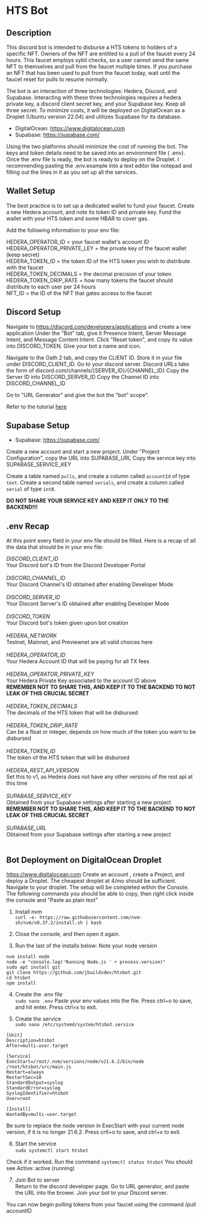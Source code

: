 # HTS Bot

## Description

This discord bot is intended to disburse a HTS tokens to holders of a specific NFT.
Owners of the NFT are entitled to a pull of the faucet every 24 hours. This faucet employs sybil checks, so a user cannot send the same NFT to themselves and pull from the faucet multiple times. If you purchase an NFT that has been used to pull from the faucet today, wait until the faucet reset for pulls to resume normally.

The bot is an interaction of three technologies: Hedera, Discord, and Supabase.
Interacting with these three technologies requires a hedera private key, a discord client secret key, and your Supabase key. Keep all three secret.
To minimize costs, it will be deployed on DigitalOcean as a Droplet (Ubuntu version 22.04)
and utilizes Supabase for its database.

- DigitalOcean: https://www.digitalocean.com
- Supabase: https://supabase.com/

Using the two platforms should minimize the cost of running the bot.
The keys and token details need to be saved into an environment file ( .env). Once the .env file is ready, the bot is ready to deploy on the Droplet. I recommending pasting the .env.example into a text editor like notepad and filling out the lines in it as you set up all the services.

## Wallet Setup

The best practice is to set up a dedicated wallet to fund your faucet. Create a new Hedera account, and note its token ID and private key.
Fund the wallet with your HTS token and some HBAR to cover gas.

Add the following information to your env file:

HEDERA_OPERATOR_ID = your faucet wallet's account ID <br>
HEDERA_OPERATOR_PRIVATE_LEY = the private key of the faucet wallet (keep secret) <br>
HEDERA_TOKEN_ID = the token ID of the HTS token you wish to distribute with the faucet <br>
HEDERA_TOKEN_DECIMALS = the decimal precision of your token <br>
HEDERA_TOKEN_DRIP_RATE = how many tokens the faucet should distribute to each user per 24 hours <br>
NFT_ID = the ID of the NFT that gates access to the faucet<br>

## Discord Setup

Navigate to https://discord.com/developers/applications and create a new application
Under the "Bot" tab, give it Presence Intent, Server Message Intent, and Message Content Intent. Click "Reset token", and copy its value into DISCORD_TOKEN.
Give your bot a name and icon.

Navigate to the Oath 2 tab, and copy the CLIENT ID. Store it in your file under DISCORD_CLIENT_ID.
Go to your discord server. Discord URLs take the form of discord.com/channels/{SERVER_ID}/{CHANNEL_ID}
Copy the Server ID into DISCORD_SERVER_ID
Copy the Channel ID into DISCORD_CHANNEL_ID

Go to "URL Generator" and give the bot the "bot" scope".

Refer to the tutorial [here](https://www.youtube.com/watch?v=Q7Hgp6bg0kI&list=PL_cUvD4qzbkwA7WITceoc2_FFjQsBkwX7)

## Supabase Setup

- Supabase: https://supabase.com/

Create a new account and start a new project.
Under "Project Configuration", copy the URL into SUPABASE_URL
Copy the service key into SUPABASE_SERVICE_KEY

Create a table named `pulls`, and create a column called `accountId` of type `text`.
Create a second table named `serials`, and create a column called `serial` of type `int8`.

**DO NOT SHARE YOUR SERVICE KEY AND KEEP IT ONLY TO THE BACKEND!!!**

## .env Recap

At this point every field in your env file should be filled.
Here is a recap of all the data that should be in your env file:

_DISCORD_CLIENT_ID_<br>
Your Discord bot's ID from the Discord Developer Portal<br><br>
_DISCORD_CHANNEL_ID_<br>
Your Discord Channel's ID obtained after enabling Developer Mode<br><br>
_DISCORD_SERVER_ID_<br>
Your Discord Server's ID obtained after enabling Developer Mode<br><br>
_DISCORD_TOKEN_<br>
Your Discord bot's token given upon bot creation<br><br>
_HEDERA_NETWORK_<br>
Testnet, Mainnet, and Previewnet are all valid choices here<br><br>
_HEDERA_OPERATOR_ID_<br>
Your Hedera Account ID that will be paying for all TX fees<br><br>
_HEDERA_OPERATOR_PRIVATE_KEY_<br>
Your Hedera Private Key associated to the account ID above<br>**REMEMBER NOT TO SHARE THIS, AND KEEP IT TO THE BACKEND TO NOT LEAK OF THIS CRUCIAL SECRET**<br><br>
_HEDERA_TOKEN_DECIMALS_<br>
The decimals of the HTS token that will be disbursed<br><br>
_HEDERA_TOKEN_DRIP_RATE_<br>
Can be a float or integer, depends on how much of the token you want to be disbursed<br><br>
_HEDERA_TOKEN_ID_<br>
The token of the HTS token that will be disbursed<br><br>
_HEDERA_REST_API_VERSION_<br>
Set this to v1, as Hedera does not have any other versions of the rest api at this time<br><br>
_SUPABASE_SERVICE_KEY_<br>
Obtained from your Supabase settings after starting a new project<br>**REMEMBER NOT TO SHARE THIS, AND KEEP IT TO THE BACKEND TO NOT LEAK OF THIS CRUCIAL SECRET**<br><br>
_SUPABASE_URL_<br>
Obtained from your Supabase settings after starting a new project<br><br>

## Bot Deployment on DigitalOcean Droplet

https://www.digitalocean.com
Create an account , create a Project, and deploy a Droplet. The cheapest droplet at 4/mo should be sufficient.
Navigate to your droplet. The setup will be completed within the Console.
The following commands you should be able to copy, then right click inside the console and "Paste as plain text"

1. Install nvm<br>
   `curl -o- https://raw.githubusercontent.com/nvm-sh/nvm/v0.37.2/install.sh | bash`

2. Close the console, and then open it again.

3. Run the last of the installs below:
   Note your node version

```
nvm install node
node -e "console.log('Running Node.js ' + process.version)"
sudo apt install git
git clone https://github.com/jbuildsdev/htsbot.git
cd htsbot
npm install
```

4. Create the .env file<br>
   `sudo nano .env`
   Paste your env values into the file. Press ctrl+o to save, and hit enter. Press ctrl+x to exit.

5. Create the service<br>
   `sudo nano /etc/systemd/system/htsbot.service`

```
[Unit]
Description=htsbot
After=multi-user.target

[Service]
ExecStart=/root/.nvm/versions/node/v21.6.2/bin/node /root/htsbot/src/main.js
Restart=always
RestartSec=10
StandardOutput=syslog
StandardError=syslog
SyslogIdentifier=htsbot
User=root

[Install]
WantedBy=multi-user.target
```

Be sure to replace the node version in ExecStart with your current node version, if it is no longer 21.6.2.
Press crtl+o to save, and ctrl+x to exit.

6. Start the service<br>
   `sudo systemctl start htsbot`

Check if it worked. Run the command `systemctl status htsbot`
You should see Active: active (running)

7. Join Bot to server<br>
   Return to the discord developer page.
   Go to URL generator, and paste the URL into the brower. Join your bot to your Discord server.

You can now begin pulling tokens from your faucet using the command /pull accountID
